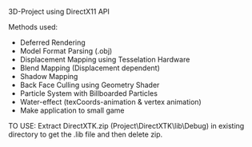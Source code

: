 3D-Project using DirectX11 API

Methods used:
* Deferred Rendering
* Model Format Parsing (.obj)
* Displacement Mapping using Tesselation Hardware
* Blend Mapping (Displacement dependent)
* Shadow Mapping
* Back Face Culling using Geometry Shader
* Particle System with Billboarded Particles
* Water-effect (texCoords-animation & vertex animation)
* Make application to small game

TO USE:
Extract DirectXTK.zip (Project\DirectXTK\lib\Debug) in existing directory to get the .lib file and then delete zip.
